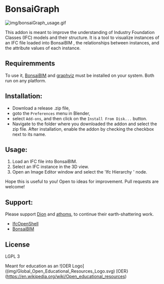 # BonsaiGraph


![img/bonsaiGraph_usage.gif](img/bonsaiGraph_usage.gif)

This addon is meant to improve the understanding of Industry Foundation Classes (IFC) models and their structure. It is a tool to visualize instances of an IFC file loaded into BonsaiBIM , the relationships between instances, and the attribute values of each instance.

## Requiremments
To use it, [BonsaiBIM](https://extensions.blender.org/add-ons/bonsai/) and [graphviz](https://www.graphviz.org/) must be installed on your system. Both run on any platform.

## Installation:
- Download a release .zip file,
- goto the `Preferences` menu in Blender,
- select `Add-ons`, and then click on the `Install From Disk...` button.
- Navigate to the folder where you downloaded the addon and select the zip file. After installation, enable the addon by checking the checkbox next to its name.

## Usage:
1. Load an IFC file into BonsaiBIM.
2. Select an IFC instance in the 3D view.
3. Open an Image Editor window and select the 'Ifc Hierarchy ' node.

Hope this is useful to you!
Open to ideas for improvement.
Pull requests are welcome!


## Support:

Please support [Dion](https://github.com/Moult) and [athoms](https://github.com/aothms), to continue their earth-shattering work.  
- [IfcOpenShell](https://github.com/IfcOpenShell/IfcOpenShell)
- [BonsaiBIM](https://github.com/Bonsai-Blender/BonsaiBIM)

## License
LGPL 3

Meant for education as an ![OER Logo]((img/Global_Open_Educational_Resources_Logo.svg) [OER}(https://en.wikipedia.org/wiki/Open_educational_resources)
